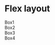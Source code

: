 <!DOCTYPE html>
<html lang="en">
<head>
    <meta charset="UTF-8">
    <meta name="viewport" content="width=device-width, initial-scale=1.0">
    <title>Flex layout</title>
    <link rel="stylesheet" href="flex.css">
</head>
<body>
    <h1> Flex layout</h1>
    <div class="flex-container">
        <div class="box">Box1</div>
        <div class="box">Box2</div>
        <div class="box">Box3</div>
        <div class="box">Box4</div>
    </div>
</body>
</html>
